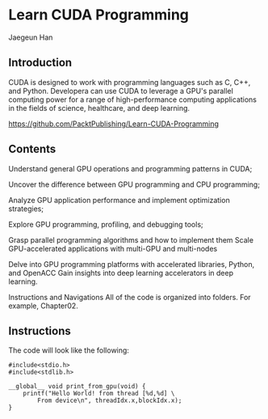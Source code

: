 # Learn CUDA Programming
Jaegeun Han

## Introduction

CUDA is designed to work with programming languages such as C, C++, and Python. Developera 
can use CUDA to leverage a GPU's parallel computing power for a range of high-performance 
computing applications in the fields of science, healthcare, and deep learning.

https://github.com/PacktPublishing/Learn-CUDA-Programming

## Contents

Understand general GPU operations and programming patterns in CUDA;

Uncover the difference between GPU programming and CPU programming;

Analyze GPU application performance and implement optimization strategies;

Explore GPU programming, profiling, and debugging tools;

Grasp parallel programming algorithms and how to implement them Scale 
GPU-accelerated applications with multi-GPU and multi-nodes 

Delve into GPU programming platforms with accelerated libraries, Python, 
and OpenACC Gain insights into deep learning accelerators in deep learning.

Instructions and Navigations
All of the code is organized into folders. For example, Chapter02.

## Instructions

The code will look like the following:

```
#include<stdio.h>
#include<stdlib.h>

__global__ void print_from_gpu(void) {
    printf("Hello World! from thread [%d,%d] \
        From device\n", threadIdx.x,blockIdx.x);
}
```
